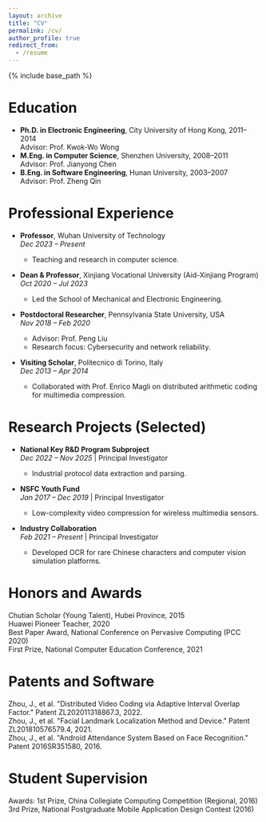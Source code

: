 ```yaml
---
layout: archive
title: "CV"
permalink: /cv/
author_profile: true
redirect_from:
  - /resume
---
```


{% include base_path %}

<!-- Education
======
* B.Eng. in Computer Science, Beijing University of Posts and Telecommunications, 2023 (expected) -->

<!--
* B.S. in GitHub, GitHub University, 2012
* M.S. in Jekyll, GitHub University, 2014
* Ph.D in Version Control Theory, GitHub University, 2018 (expected)
-->

<!--
Work experience
======
* Summer 2015: Research Assistant
  * Github University
  * Duties included: Tagging issues
  * Supervisor: Professor Git

* Fall 2015: Research Assistant
  * Github University
  * Duties included: Merging pull requests
  * Supervisor: Professor Hub
-->

Education
======

* **Ph.D. in Electronic Engineering**, City University of Hong Kong, 2011–2014  
  Advisor: Prof. Kwok-Wo Wong  
* **M.Eng. in Computer Science**, Shenzhen University, 2008–2011  
  Advisor: Prof. Jianyong Chen  
* **B.Eng. in Software Engineering**, Hunan University, 2003–2007  
  Advisor: Prof. Zheng Qin  

Professional Experience
======

* **Professor**, Wuhan University of Technology  
  *Dec 2023 – Present*  
  - Teaching and research in computer science.  

* **Dean & Professor**, Xinjiang Vocational University (Aid-Xinjiang Program)  
  *Oct 2020 – Jul 2023*  
  - Led the School of Mechanical and Electronic Engineering.  

* **Postdoctoral Researcher**, Pennsylvania State University, USA  
  *Nov 2018 – Feb 2020*  
  - Advisor: Prof. Peng Liu  
  - Research focus: Cybersecurity and network reliability.  

* **Visiting Scholar**, Politecnico di Torino, Italy  
  *Dec 2013 – Apr 2014*  
  - Collaborated with Prof. Enrico Magli on distributed arithmetic coding for multimedia compression.  

Research Projects (Selected)
======

* **National Key R&D Program Subproject**  
  *Dec 2022 – Nov 2025* | Principal Investigator  
  - Industrial protocol data extraction and parsing.  

* **NSFC Youth Fund**  
  *Jan 2017 – Dec 2019* | Principal Investigator  
  - Low-complexity video compression for wireless multimedia sensors.  

* **Industry Collaboration**  
  *Feb 2021 – Present* | Principal Investigator  
  - Developed OCR for rare Chinese characters and computer vision simulation platforms.  

Honors and Awards
======

Chutian Scholar (Young Talent), Hubei Province, 2015\
Huawei Pioneer Teacher, 2020\
Best Paper Award, National Conference on Pervasive Computing (PCC 2020)\
First Prize, National Computer Education Conference, 2021



Patents and Software
======
Zhou, J., et al. "Distributed Video Coding via Adaptive Interval Overlap Factor." Patent ZL202011318867.3, 2022.\
Zhou, J., et al. "Facial Landmark Localization Method and Device." Patent ZL201810576579.4, 2021.\
Zhou, J., et al. "Android Attendance System Based on Face Recognition." Patent 2016SR351580, 2016.

Student Supervision
======

Awards:
1st Prize, China Collegiate Computing Competition (Regional, 2016)\
3rd Prize, National Postgraduate Mobile Application Design Contest (2016)

<!--  
Talks
======
  <ul>{% for post in site.talks %}
    {% include archive-single-talk-cv.html %}
  {% endfor %}</ul>
  
Teaching
======
  <ul>{% for post in site.teaching %}
    {% include archive-single-cv.html %}
  {% endfor %}</ul>
  
Service and leadership
======
* Currently signed in to 43 different slack teams
-->
